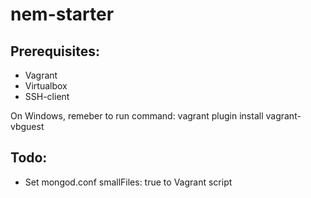 nem-starter
==========

Prerequisites:
--------------
- Vagrant
- Virtualbox
- SSH-client

On Windows, remeber to run command: 
vagrant plugin install vagrant-vbguest



Todo:
-----
- Set mongod.conf smallFiles: true to Vagrant script
